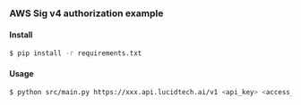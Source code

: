### AWS Sig v4 authorization example

#### Install

```bash
$ pip install -r requirements.txt
```

#### Usage

```bash
$ python src/main.py https://xxx.api.lucidtech.ai/v1 <api_key> <access_key_id> <secret_access_key>
```
